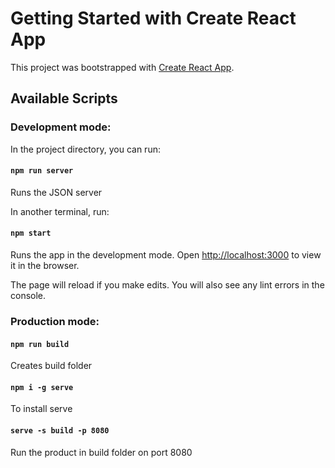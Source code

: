 # Getting Started with Create React App

This project was bootstrapped with [Create React App](https://github.com/facebook/create-react-app).

## Available Scripts

### Development mode:

In the project directory, you can run:
#### `npm run server`
Runs the JSON server 

In another terminal, run:
#### `npm start`

Runs the app in the development mode.
Open [http://localhost:3000](http://localhost:3000) to view it in the browser.

The page will reload if you make edits.
You will also see any lint errors in the console.

### Production mode:

#### `npm run build`
Creates build folder

#### `npm i -g serve`
To install serve

#### `serve -s build -p 8080`
Run the product in build folder on port 8080